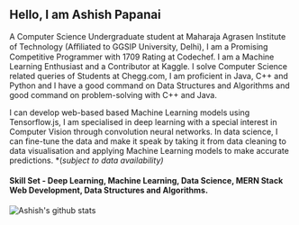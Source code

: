 ## Hello, I am Ashish Papanai 
A Computer Science Undergraduate student at Maharaja Agrasen Institute of Technology (Aﬀiliated to GGSIP University, Delhi), I am a Promising Competitive Programmer with 1709 Rating at Codechef. I am a Machine Learning Enthusiast and a Contributor at Kaggle. I solve Computer Science related queries of Students at Chegg.com, I am proficient in Java, C++ and Python and I have a good command on Data Structures and Algorithms and good command on problem-solving with C++ and Java. 

I can develop web-based based Machine Learning models using Tensorflow.js, I am specialised in deep learning with a special interest in Computer Vision through convolution neural networks. In data science, I can fine-tune the data and make it speak by taking it from data cleaning to data visualisation and applying Machine Learning models to make accurate predictions. *(*subject to data availability)*

#### Skill Set - Deep Learning, Machine Learning, Data Science, MERN Stack Web Development, Data Structures and Algorithms. 

![Ashish's github stats](https://github-readme-stats.vercel.app/api?username=ashishpapanai)
<!--
**ashishpapanai/ashishpapanai** is a ✨ _special_ ✨ repository because its `README.md` (this file) appears on your GitHub profile.

Here are some ideas to get you started:

- 🔭 I’m currently working on ...
- 🌱 I’m currently learning ...
- 👯 I’m looking to collaborate on ...
- 🤔 I’m looking for help with ...
- 💬 Ask me about ...
- 📫 How to reach me: ...
- 😄 Pronouns: ...
- ⚡ Fun fact: ...
-->
